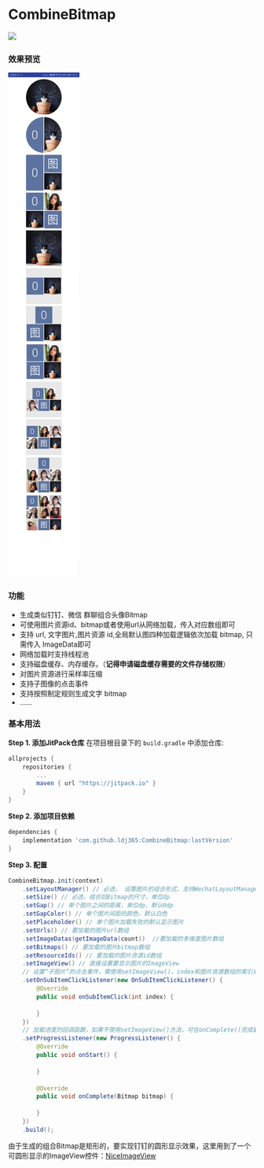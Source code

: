# CombineBitmap

[![](https://jitpack.io/v/ldj365/CombineBitmap.svg)](https://jitpack.io/#ldj365/CombineBitmap)
### 效果预览

![](images/Screenshot.jpg)
### 功能
* 生成类似钉钉、微信 群聊组合头像Bitmap
* 可使用图片资源id、bitmap或者使用url从网络加载，传入对应数组即可
* 支持 url, 文字图片,图片资源 id,全局默认图四种加载逻辑依次加载 bitmap, 只需传入 ImageData即可
* 网络加载时支持线程池
* 支持磁盘缓存、内存缓存。（**记得申请磁盘缓存需要的文件存储权限**）
* 对图片资源进行采样率压缩
* 支持子图像的点击事件
* 支持按照制定规则生成文字 bitmap
* ......
### 基本用法
**Step 1. 添加JitPack仓库**
在项目根目录下的 `build.gradle` 中添加仓库:
``` gradle
allprojects {
    repositories {
        ...
        maven { url "https://jitpack.io" }
    }
}
```
**Step 2. 添加项目依赖**
``` gradle
dependencies {
    implementation 'com.github.ldj365:CombineBitmap:lastVersion'
}
```
**Step 3. 配置**
``` java
CombineBitmap.init(context)
    .setLayoutManager() // 必选， 设置图片的组合形式，支持WechatLayoutManager、DingLayoutManager
    .setSize() // 必选，组合后Bitmap的尺寸，单位dp
    .setGap() // 单个图片之间的距离，单位dp，默认0dp
    .setGapColor() // 单个图片间距的颜色，默认白色
    .setPlaceholder() // 单个图片加载失败的默认显示图片
    .setUrls() // 要加载的图片url数组
    .setImageDatas(getImageData(count))  //要加载的多维度图片数组
    .setBitmaps() // 要加载的图片bitmap数组
    .setResourceIds() // 要加载的图片资源id数组
    .setImageView() // 直接设置要显示图片的ImageView
    // 设置“子图片”的点击事件，需使用setImageView()，index和图片资源数组的索引对应
    .setOnSubItemClickListener(new OnSubItemClickListener() {
        @Override
        public void onSubItemClick(int index) {

        }
    })
    // 加载进度的回调函数，如果不使用setImageView()方法，可在onComplete()完成最终图片的显示
    .setProgressListener(new ProgressListener() {
        @Override
        public void onStart() {

        }

        @Override
        public void onComplete(Bitmap bitmap) {

        }
    })
    .build();
```
由于生成的组合Bitmap是矩形的，要实现钉钉的圆形显示效果，这里用到了一个可圆形显示的ImageView控件：[NiceImageView](https://github.com/Othershe/NiceImageView)
